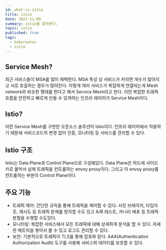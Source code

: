 ```yaml
---
id: what-is-istio
title: istio
date: 2022-11-09
summary: istio를 알아본다.
topic: istio
published: true
tags:
  - kubernetes
  - istio
---
```

## Service Mesh?
최근 서비스들이 MSA를 많이 채택한다. MSA 특성 상 서비스가 커지면 개수가 많아지고 서로 호출하는 경우가 많아진다. 이렇게 여러 서비스가 복잡하게 연결되는게 Mesh network와 비슷한 형태를 띈다고 해서 Service Mesh라고 한다. 이런 복잡한 트래픽 흐름을 안전하고 빠르게 만들 수 있게하는 인프라 레이어가 Service Mesh이다.

## Istio?
이런 Service Mesh를 구현한 오픈소스 솔루션이 Istio이다. 인프라 레이어에서 적용하기 때문에 서비스코드의 변경 없이 인증, 모니터링 등 서비스를 관리할 수 있다.

## Istio 구조
Istio는 Data Plane과 Control Plane으로 구성돼있다. Data Plane은 파드에 사이드카로 붙어서 실제 트래픽을 컨트롤하는 envoy proxy이다. 그리고 이 envoy proxy를 컨트롤하는 부분이 Control Plane이다.

## 주요 기능
  - 트래픽 제어: 간단한 규칙을 통해 트래픽을 제어할 수 있다. 서킷 브레이커, 타임아웃, 재시도 등 트래픽 문제를 방지할 수도 있고 A/B 테스트, 카나리 배포 등 트래픽 분할을 수행할 수도있다.
  - 모니터링: 복잡한 서비스에서 모든 트래픽에 대해 상세하게 분석을 할 수 있다. 자세한 메트릭을 쌓아서 볼 수 있고 로그도 관리할 수 있다.
  - 보안: 기본적으로 트래픽이 TLS를 통해 암호화 된다. AAA(Authentication Authorization Audit) 도구를 사용해 서비스와 데이터를 보호할 수 있다.
